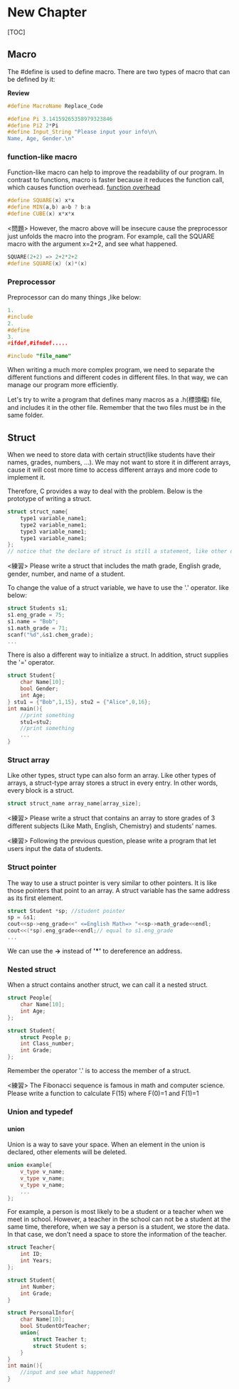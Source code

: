# New Chapter 

[TOC]


## Macro

The #define is used to define macro. There are two types of macro that can be defined by it:

**Review**

```C++
#define MacroName Replace_Code
```

```C++
#define Pi 3.14159265358979323846
#define Pi2 2*Pi
#define Input_String "Please input your info\n\
Name, Age, Gender.\n"
```

### function-like macro

Function-like macro can help to improve the readability of our program. In contrast to functions, macro is faster because it reduces the function call, which causes function overhead.
[function overhead](http://www.angelcode.com/dev/callconv/callconv.html)

```C++
#define SQUARE(x) x*x
#define MIN(a,b) a>b ? b:a
#define CUBE(x) x*x*x
```

<問題>
However, the macro above will be insecure cause the preprocessor just unfolds the macro into the program. For example, call the SQUARE macro with the argument x=2+2, and see what happened.

```C++
SQUARE(2+2) => 2+2*2+2
#define SQUARE(x) (x)*(x)
```

### Preprocessor

Preprocessor can do many things ,like below:
```C++
1.
#include 
2.
#define
3.
#ifdef,#ifndef.....

#include "file_name"
```
When writing a much more complex program, we need to separate the different functions and different codes in different files. In that way, we can manage our program more efficiently.

Let's try to write a program that defines many macros as a .h(標頭檔) file, and includes it in the other file. Remember that the two files must be in the same folder.

## Struct

When we need to store data with certain struct(like students have their names, grades, numbers, ...). We may not want to store it in different arrays, cause it will cost more time to access different arrays and more code to implement it.

Therefore, C provides a way to deal with the problem.
Below is the prototype of writing a struct.

```C++
struct struct_name{
    type1 variable_name1;
    type2 variable_name1;
    type3 variable_name1;
    type1 variable_name1;
};
// notice that the declare of struct is still a statement, like other declarations, it must have ; in the end  
```

<練習> Please write a struct that includes the math grade, English grade, gender, number, and name of a student.


To change the value of a struct variable, we have to use the '.' operator.
like below:

```C++
struct Students s1;
s1.eng_grade = 75;
s1.name = "Bob";
s1.math_grade = 71;
scanf("%d",&s1.chem_grade);
...
```


There is also a different way to initialize a struct. In addition, struct supplies the '=' operator.

```C++
struct Student{
    char Name[10];
    bool Gender;
    int Age;
} stu1 = {"Bob",1,15}, stu2 = {"Alice",0,16};
int main(){
    //print something
    stu1=stu2;
    //print something
    ...
}
```

### Struct array

Like other types, struct type can also form an array. Like other types of arrays, a struct-type array stores a struct in every entry. In other words, every block is a struct.

```C++
struct struct_name array_name[array_size];
```

<練習> Please write a struct that contains an array to store grades of 3 different subjects (Like Math, English, Chemistry) and students' names.

<練習> Following the previous question, please write a program that let users input the data of students.

### Struct pointer

The way to use a struct pointer is very similar to other pointers. It is like those pointers that point to an array. A struct variable has the same address as its first element. 

```C++
struct Student *sp; //student pointer
sp = &s1;
cout<<sp->eng_grade<<" <=English Math=> "<<sp->math_grade<<endl;
cout<<(*sp).eng_grade<<endl;// equal to s1.eng_grade
...
```

We can use the  **->** instead of **'*'** to dereference an address.

### Nested struct

When a struct contains another struct, we can call it a nested struct.

```C++
struct People{
    char Name[10];
    int Age;
};

struct Student{
    struct People p;
    int Class_number;
    int Grade;
};
```

Remember the operator '.' is to access the member of a struct.

<練習> The Fibonacci sequence is famous in math and computer science.
Please write a function to calculate F(15) where F(0)=1 and F(1)=1

### Union and typedef

#### union
Union is a way to save your space. When an element in the union is declared, other elements will be deleted.

```C++
union example{
    v_type v_name;
    v_type v_name;
    v_type v_name;
    ...
};
```

For example, a person is most likely to be a student or a teacher when we meet in school. However, a teacher in the school can not be a student at the same time, therefore, when we say a person is a student, we store the data. In that case, we don't need a space to store the information of the teacher.

```C++
struct Teacher{
    int ID;
    int Years;
};

struct Student{
    int Number;
    int Grade;
}

struct PersonalInfor{
    char Name[10];
    bool StudentOrTeacher;
    union{
        struct Teacher t;
        struct Student s;
    }
}
int main(){
    //input and see what happened!
}
```
